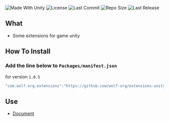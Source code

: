 <p align="left">
  <a>
    <img alt="Made With Unity" src="https://img.shields.io/badge/made%20with-Unity-57b9d3.svg?logo=Unity">
  </a>
  <a>
    <img alt="License" src="https://img.shields.io/github/license/wolf-package/extensions-unity?logo=github">
  </a>
  <a>
    <img alt="Last Commit" src="https://img.shields.io/github/last-commit/wolf-package/extensions-unity?logo=Mapbox&color=orange">
  </a>
  <a>
    <img alt="Repo Size" src="https://img.shields.io/github/repo-size/wolf-package/extensions-unity?logo=VirtualBox">
  </a>
  <a>
    <img alt="Last Release" src="https://img.shields.io/github/v/release/wolf-package/extensions-unity?include_prereleases&logo=Dropbox&color=yellow">
  </a>
</p>

## What
 - Some extensions for game unity

## How To Install

### Add the line below to `Packages/manifest.json`

for version `1.0.5`
```csharp
"com.wolf-org.extensions":"https://github.com/wolf-org/extensions-unity.git#1.0.5",
```
## Use
- [Document](https://github.com/wolf-package/extensions-unity/wiki)
